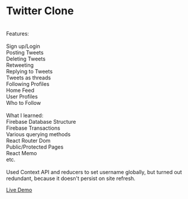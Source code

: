 # Twitter Clone

<br />
Features:<br />
<br />
Sign up/Login<br />
Posting Tweets<br />
Deleting Tweets<br />
Retweeting<br />
Replying to Tweets<br />
Tweets as threads<br />
Following Profiles<br />
Home Feed<br />
User Profiles<br />
Who to Follow<br />
<br />
What I learned:<br />
Firebase Database Structure<br />
Firebase Transactions<br />
Various querying methods<br />
React Router Dom<br />
Public/Protected Pages<br />
React Memo<br />
etc.<br />
<br />
Used Context API and reducers to set username globally, but turned out redundant, because it doesn't persist on site refresh.
<br />

[Live Demo](https://twitter-clone-16a7c.web.app)
